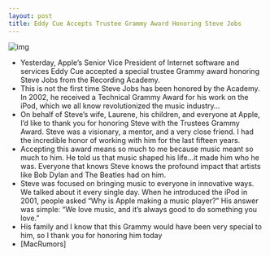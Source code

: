 ```yaml
---
layout: post
title: Eddy Cue Accepts Trustee Grammy Award Honoring Steve Jobs
---
```

![img](http://media.idownloadblog.com/wp-content/uploads/2011/12/Honoring-Steve-Jobs.jpg)
* Yesterday, Apple’s Senior Vice President of Internet software and services Eddy Cue accepted a special trustee Grammy award honoring Steve Jobs from the Recording Academy.
* This is not the first time Steve Jobs has been honored by the Academy. In 2002, he received a Technical Grammy Award for his work on the iPod, which we all know revolutionized the music industry…
* On behalf of Steve’s wife, Laurene, his children, and everyone at Apple, I’d like to thank you for honoring Steve with the Trustees Grammy Award. Steve was a visionary, a mentor, and a very close friend. I had the incredible honor of working with him for the last fifteen years.
* Accepting this award means so much to me because music meant so much to him. He told us that music shaped his life…it made him who he was. Everyone that knows Steve knows the profound impact that artists like Bob Dylan and The Beatles had on him.
* Steve was focused on bringing music to everyone in innovative ways. We talked about it every single day. When he introduced the iPod in 2001, people asked “Why is Apple making a music player?” His answer was simple: “We love music, and it’s always good to do something you love.”
* His family and I know that this Grammy would have been very special to him, so I thank you for honoring him today
* [MacRumors]

